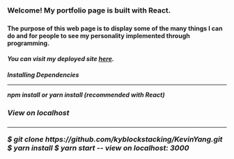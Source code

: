 <h3>Welcome! My portfolio page is built with React.<h3>

<h4>The purpose of this web page is to display some of the many things I can do and for people to see my personality implemented through programming.<h4>

<h5>You can visit my deployed site <a  href='https://kevinyang.herokuapp.com/'  target='_blank'>here<a>.<h5>


Installing Dependencies
<hr/>
npm install
or
yarn install (recommended with React)


<h3>View on localhost<h3>
<hr/>
$ git clone https://github.com/kyblockstacking/KevinYang.git
$ yarn install
$ yarn start
-- view on localhost: 3000